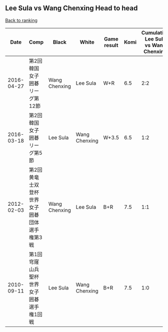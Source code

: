## Lee Sula vs Wang Chenxing Head to head

[Back to ranking](../../index.md)




| **Date** | **Comp** | **Black** | **White** | **Game result** | **Komi** | **Cumulative Lee Sula vs Wang Chenxing** | **Lee Sula streak** | **Wang Chenxing streak** | 
| --- | --- | --- | --- | --- | --- | --- | --- | --- |
| 2016-04-27 | 第2回韓国女子囲碁リーグ第12節 | Wang Chenxing | Lee Sula | W+R | 6.5 | 2:2 | 1 | 0 | 
| 2016-03-18 | 第2回韓国女子囲碁リーグ第5節 | Lee Sula | Wang Chenxing | W+3.5 | 6.5 | 1:2 | 0 | 2 | 
| 2012-02-03 | 第2回黄竜士双登杯世界女子囲碁団体選手権第3戦 | Wang Chenxing | Lee Sula | B+R | 7.5 | 1:1 | 0 | 1 | 
| 2010-09-11 | 第1回穹窿山兵聖杯世界女子囲碁選手権1回戦 | Lee Sula | Wang Chenxing | B+R | 7.5 | 1:0 | 1 | 0 |





